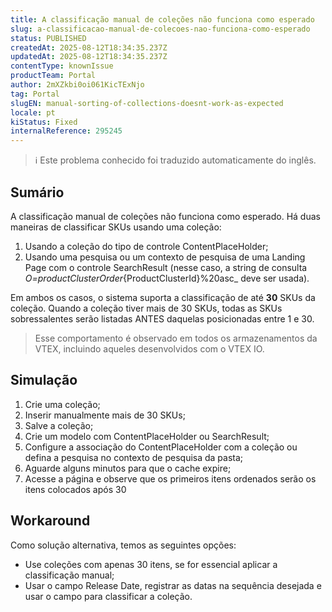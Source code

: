 ```yaml
---
title: A classificação manual de coleções não funciona como esperado
slug: a-classificacao-manual-de-colecoes-nao-funciona-como-esperado
status: PUBLISHED
createdAt: 2025-08-12T18:34:35.237Z
updatedAt: 2025-08-12T18:34:35.237Z
contentType: knownIssue
productTeam: Portal
author: 2mXZkbi0oi061KicTExNjo
tag: Portal
slugEN: manual-sorting-of-collections-doesnt-work-as-expected
locale: pt
kiStatus: Fixed
internalReference: 295245
---
```


>ℹ️ Este problema conhecido foi traduzido automaticamente do inglês.

## Sumário



A classificação manual de coleções não funciona como esperado. Há duas maneiras de classificar SKUs usando uma coleção:


1. Usando a coleção do tipo de controle ContentPlaceHolder;
2. Usando uma pesquisa ou um contexto de pesquisa de uma Landing Page com o controle SearchResult (nesse caso, a string de consulta _O=productClusterOrder_{ProductClusterId}%20asc_ deve ser usada).

Em ambos os casos, o sistema suporta a classificação de até **30** SKUs da coleção. Quando a coleção tiver mais de 30 SKUs, todas as SKUs sobressalentes serão listadas ANTES daquelas posicionadas entre 1 e 30.


> Esse comportamento é observado em todos os armazenamentos da VTEX, incluindo aqueles desenvolvidos com o VTEX IO.

## Simulação




1. Crie uma coleção;
2. Inserir manualmente mais de 30 SKUs;
3. Salve a coleção;
4. Crie um modelo com ContentPlaceHolder ou SearchResult;
5. Configure a associação do ContentPlaceHolder com a coleção ou defina a pesquisa no contexto de pesquisa da pasta;
6. Aguarde alguns minutos para que o cache expire;
7. Acesse a página e observe que os primeiros itens ordenados serão os itens colocados após 30
## Workaround



Como solução alternativa, temos as seguintes opções:


- Use coleções com apenas 30 itens, se for essencial aplicar a classificação manual;
- Usar o campo Release Date, registrar as datas na sequência desejada e usar o campo para classificar a coleção.


